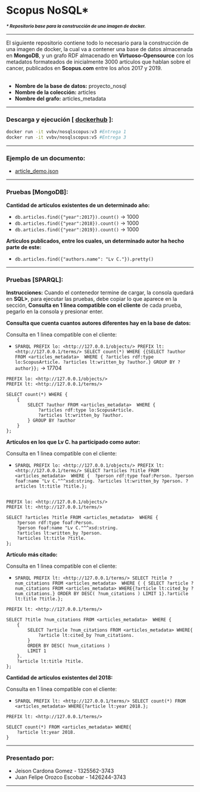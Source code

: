 # Scopus NoSQL*
_<strong><small>* Repositorio base para la construcción de una imagen de docker.</small></strong>_  
<hr>
El siguiente repositorio contiene todo lo necesario para la construcción de una imagen de docker, la cual va a contener una base de datos almacenada en <strong>MongoDB</strong>, y un grafo RDF almacenado en <strong>Virtuoso-Opensource</strong> con los metadatos formateados de inicialmente 3000 artículos que hablan sobre el cancer, publicados en <strong>Scopus.com</strong> entre los años 2017 y 2019. 
<br>
<br>  

- <strong>Nombre de la base de datos:</strong> proyecto_nosql  
- <strong>Nombre de la colección:</strong> articles  
- <strong>Nombre del grafo:</strong> articles_metadata  
<hr>

###  Descarga y ejecución [ <a href="https://hub.docker.com/r/vvbv/nosqlscopus">dockerhub</a> ]:

```bash
docker run -it vvbv/nosqlscopus:v3 #Entrega 1
docker run -it vvbv/nosqlscopus:v5 #Entrega 3
```
<hr>  

### Ejemplo de un documento:

- <a href="https://github.com/vvbv/Scopus-NoSQL/blob/master/article_demo.json"> article_demo.json</a>

<hr>

### Pruebas [MongoDB]:

**Cantidad de artículos existentes de un determinado año:**  

- ```db.articles.find({"year":2017}).count()``` → 1000
- ```db.articles.find({"year":2018}).count()``` → 1000
- ```db.articles.find({"year":2019}).count()``` → 1000

**Artículos publicados, entre los cuales, un determinado autor ha hecho parte de este:**    

- ```db.articles.find({"authors.name": "Lv C."}).pretty()```

<hr>

### Pruebas [SPARQL]:

**Instrucciones:** Cuando el contenedor termine de cargar, la consola quedará en **SQL>**, para ejecutar las pruebas, debe copiar lo que aparece en la sección, **Consulta en 1 linea compatible con el cliente** de cada prueba, pegarlo en la consola y presionar enter.

**Consulta que cuenta <strong>cuantos autores diferentes hay</strong> en la base de datos:**   

Consulta en 1 linea compatible con el cliente:   
- ```SPARQL PREFIX lo: <http://127.0.0.1/objects/> PREFIX lt: <http://127.0.0.1/terms/> SELECT count(*) WHERE {{SELECT ?author FROM <articles_metadata>  WHERE { ?articles rdf:type lo:ScopusArticle. ?articles lt:written_by ?author.} GROUP BY ?author}};```  → 17704

```sparql
PREFIX lo: <http://127.0.0.1/objects/> 
PREFIX lt: <http://127.0.0.1/terms/> 

SELECT count(*) WHERE {
    {
        SELECT ?author FROM <articles_metadata>  WHERE { 
            ?articles rdf:type lo:ScopusArticle.
            ?articles lt:written_by ?author.
        } GROUP BY ?author
    }
};
```

**Artículos en los que <strong>Lv C.</strong> ha participado como autor:**  

Consulta en 1 linea compatible con el cliente:   
- ```SPARQL PREFIX lo: <http://127.0.0.1/objects/> PREFIX lt: <http://127.0.0.1/terms/> SELECT ?articles ?title FROM <articles_metadata>  WHERE {  ?person rdf:type foaf:Person. ?person foaf:name "Lv C."^^xsd:string. ?articles lt:written_by ?person. ?articles lt:title ?title.};```  

```sparql

PREFIX lo: <http://127.0.0.1/objects/> 
PREFIX lt: <http://127.0.0.1/terms/> 

SELECT ?articles ?title FROM <articles_metadata>  WHERE { 
    ?person rdf:type foaf:Person.
    ?person foaf:name "Lv C."^^xsd:string.
    ?articles lt:written_by ?person.
    ?articles lt:title ?title.
};
```

**Artículo más citado:**   

Consulta en 1 linea compatible con el cliente:  
- ```SPARQL PREFIX lt: <http://127.0.0.1/terms/> SELECT ?title ?num_citations FROM <articles_metadata>  WHERE { { SELECT ?article ?num_citations FROM <articles_metadata> WHERE{?article lt:cited_by ?num_citations.} ORDER BY DESC( ?num_citations ) LIMIT 1}.?article lt:title ?title.};```

```sparql
PREFIX lt: <http://127.0.0.1/terms/>

SELECT ?title ?num_citations FROM <articles_metadata>  WHERE {
    {
        SELECT ?article ?num_citations FROM <articles_metadata> WHERE{
            ?article lt:cited_by ?num_citations.
        } 
        ORDER BY DESC( ?num_citations )
        LIMIT 1
    }.
    ?article lt:title ?title.
}; 
```

**Cantidad de artículos existentes del 2018:**  

Consulta en 1 linea compatible con el cliente:  
- ```SPARQL PREFIX lt: <http://127.0.0.1/terms/> SELECT count(*) FROM <articles_metadata> WHERE{?article lt:year 2018.};```

```sparql
PREFIX lt: <http://127.0.0.1/terms/>

SELECT count(*) FROM <articles_metadata> WHERE{
    ?article lt:year 2018.
} 
```

<hr>

### Presentado por:
- Jeison Cardona Gomez - 1325562-3743
- Juan Felipe Orozco Escobar - 1426244-3743
<hr>
